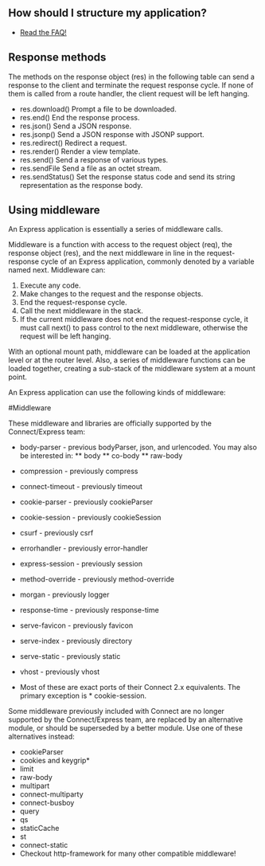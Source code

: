 ## How should I structure my application?
* [Read the FAQ!](http://expressjs.com/starter/faq.html)


## Response methods
The methods on the response object (res) in the following table can send a response to the client and terminate the request response cycle. If none of them is called from a route handler, the client request will be left hanging.


* res.download()	Prompt a file to be downloaded.
* res.end()	End the response process.
* res.json()	Send a JSON response.
* res.jsonp()	Send a JSON response with JSONP support.
* res.redirect()	Redirect a request.
* res.render()	Render a view template.
* res.send()	Send a response of various types.
* res.sendFile	Send a file as an octet stream.
* res.sendStatus()	Set the response status code and send its string representation as the response body.


## Using middleware

An Express application is essentially a series of middleware calls.

Middleware is a function with access to the request object (req), the response object (res), and the next middleware in line in the request-response cycle of an Express application, commonly denoted by a variable named next. Middleware can:

1. Execute any code.
2. Make changes to the request and the response objects.
3. End the request-response cycle.
4. Call the next middleware in the stack.
5. If the current middleware does not end the request-response cycle,
it must call next() to pass control to the next middleware, otherwise the request will be left hanging.

With an optional mount path, middleware can be loaded at the application level or at the router level. Also, a series of middleware functions can be loaded together, creating a sub-stack of the middleware system at a mount point.

An Express application can use the following kinds of middleware:


#Middleware

These middleware and libraries are officially supported by the Connect/Express team:

* body-parser - previous bodyParser, json, and urlencoded. You may also be interested in:
** body
** co-body
** raw-body

* compression - previously compress
* connect-timeout - previously timeout
* cookie-parser - previously cookieParser
* cookie-session - previously cookieSession
* csurf - previously csrf
* errorhandler - previously error-handler
* express-session - previously session
* method-override - previously method-override
* morgan - previously logger
* response-time - previously response-time
* serve-favicon - previously favicon
* serve-index - previously directory
* serve-static - previously static
* vhost - previously vhost
* Most of these are exact ports of their Connect 2.x equivalents. The primary exception is * cookie-session.

Some middleware previously included with Connect are no longer supported by the Connect/Express team, are replaced by an alternative module, or should be superseded by a better module. Use one of these alternatives instead:

* cookieParser
* cookies and keygrip*
* limit
* raw-body
* multipart
* connect-multiparty
* connect-busboy
* query
* qs
* staticCache
* st
* connect-static
* Checkout http-framework for many other compatible middleware!
